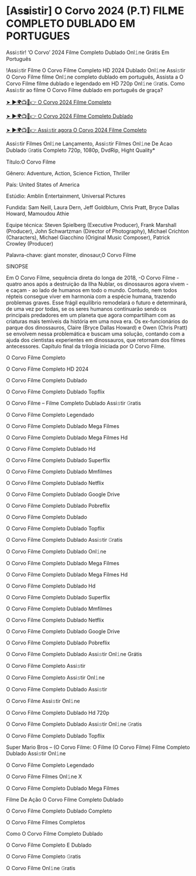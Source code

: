 # [As𝐬istir] O Corvo 2024 (P.T) FIL𝗠E COMPLETO DUBLADO EM PORTUGUES
Assi𝚜tir! ‘O Corvo’ 2024 Filme Completo Dublado Onl𝚒ne Grátis Em Português

!Assi𝚜tir Filme O Corvo Filme Completo HD 2024 Dublado Onl𝚒ne Assi𝚜tir O Corvo Filme filme Onl𝚒ne completo dublado em português, Assista a O Corvo Filme filme dublado e legendado em HD 720p Onl𝚒ne 𝙶ratis. Como Assi𝚜tir ao filme O Corvo Filme dublado em português de graça?

[➤ ►🌍📺📱👉 O Corvo 2024 Filme Completo](https://t.co/Jo5SkKjPa4)

[➤ ►🌍📺📱👉 O Corvo 2024 Filme Completo Dublado](https://t.co/Jo5SkKjPa4)

[➤ ►🌍📺📱👉 Assi𝚜tir agora O Corvo 2024 Filme Completo](https://t.co/Jo5SkKjPa4)

Assi𝚜tir Filmes Onl𝚒ne Lançamento, Assi𝚜tir Filmes Onl𝚒ne De Acao Dublado 𝙶ratis Completo 720p, 1080p, DvdRip, Hight Quality*



Título:O Corvo Filme



Gênero: Adventure, Action, Science Fiction, Thriller



País: United States of America



Estúdio: Amblin Entertainment, Universal Pictures



Fundida: Sam Neill, Laura Dern, Jeff Goldblum, Chris Pratt, Bryce Dallas Howard, Mamoudou Athie



Equipe técnica: Steven Spielberg (Executive Producer), Frank Marshall (Producer), John Schwartzman (Director of Photography), Michael Crichton (Characters), Michael Giacchino (Original Music Composer), Patrick Crowley (Producer)



Palavra-chave: giant monster, dinosaur,O Corvo Filme



SINOPSE



Em O Corvo Filme, sequência direta do longa de 2018, -O Corvo Filme - quatro anos após a destruição da Ilha Nublar, os dinossauros agora vivem - e caçam - ao lado de humanos em todo o mundo. Contudo, nem todos répteis consegue viver em harmonia com a espécie humana, trazendo problemas graves. Esse frágil equilíbrio remodelará o futuro e determinará, de uma vez por todas, se os seres humanos continuarão sendo os principais predadores em um planeta que agora compartilham com as criaturas mais temíveis da história em uma nova era. Os ex-funcionários do parque dos dinossauros, Claire (Bryce Dallas Howard) e Owen (Chris Pratt) se envolvem nessa problemática e buscam uma solução, contando com a ajuda dos cientistas experientes em dinossauros, que retornam dos filmes antecessores. Capítulo final da trilogia iniciada por O Corvo Filme.



O Corvo Filme Completo



O Corvo Filme Completo HD 2024



O Corvo Filme Completo Dublado



O Corvo Filme Completo Dublado Topflix



O Corvo Filme – Filme Completo Dublado Assi𝚜tir 𝙶ratis



O Corvo Filme Completo Legendado



O Corvo Filme Completo Dublado Mega Filmes



O Corvo Filme Completo Dublado Mega Filmes Hd



O Corvo Filme Completo Dublado Hd



O Corvo Filme Completo Dublado Superflix



O Corvo Filme Completo Dublado Mmfilmes



O Corvo Filme Completo Dublado Netflix



O Corvo Filme Completo Dublado Google Drive



O Corvo Filme Completo Dublado Pobreflix



O Corvo Filme Completo Dublado



O Corvo Filme Completo Dublado Topflix



O Corvo Filme Completo Dublado Assi𝚜tir 𝙶ratis



O Corvo Filme Completo Dublado Onl𝚒ne



O Corvo Filme Completo Dublado Mega Filmes



O Corvo Filme Completo Dublado Mega Filmes Hd



O Corvo Filme Completo Dublado Hd



O Corvo Filme Completo Dublado Superflix



O Corvo Filme Completo Dublado Mmfilmes



O Corvo Filme Completo Dublado Netflix



O Corvo Filme Completo Dublado Google Drive



O Corvo Filme Completo Dublado Pobreflix



O Corvo Filme Completo Dublado Assi𝚜tir Onl𝚒ne Grátis



O Corvo Filme Completo Assi𝚜tir



O Corvo Filme Completo Assi𝚜tir Onl𝚒ne



O Corvo Filme Completo Dublado Assi𝚜tir



O Corvo Filme Assi𝚜tir Onl𝚒ne



O Corvo Filme Completo Dublado Hd 720p



O Corvo Filme Completo Dublado Assi𝚜tir Onl𝚒ne 𝙶ratis



O Corvo Filme Completo Dublado Topflix



Super Mario Bros – (O Corvo Filme: O Filme (O Corvo Filme) Filme Completo Dublado Assi𝚜tir Onl𝚒ne



O Corvo Filme Completo Legendado



O Corvo Filme Filmes Onl𝚒ne X



O Corvo Filme Completo Dublado Mega Filmes



Filme De Ação O Corvo Filme Completo Dublado



O Corvo Filme Completo Dublado Completo



O Corvo Filme Filmes Completos



Como O Corvo Filme Completo Dublado



O Corvo Filme Completo E Dublado



O Corvo Filme Completo 𝙶ratis



O Corvo Filme Onl𝚒ne 𝙶ratis
